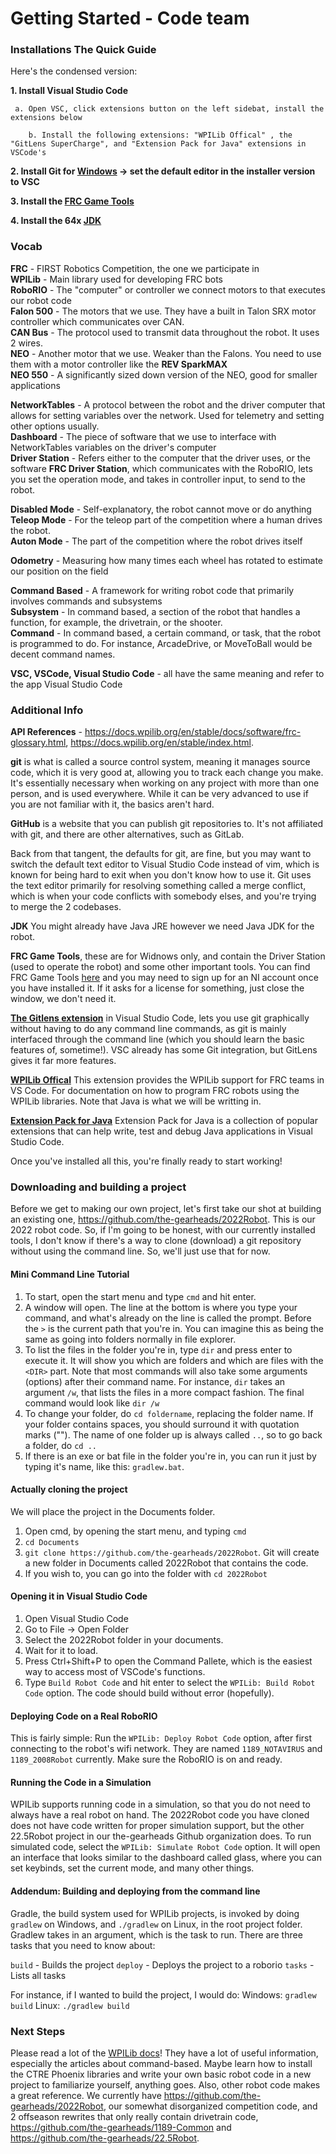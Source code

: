 # Getting Started - Code team
### Installations The Quick Guide
 
Here's the condensed version: 

**1. Install Visual Studio Code**

     a. Open VSC, click extensions button on the left sidebat, install the extensions below
     
        b. Install the following extensions: "WPILib Offical" , the "GitLens SuperCharge", and "Extension Pack for Java" extensions in VSCode's
	
**2. Install Git for [Windows](https://git-scm.com/download/win) -> set the default editor in the installer version to VSC**

**3. Install the [FRC Game Tools](https://www.ni.com/en-us/support/downloads/drivers/download.frc-game-tools.html)**

**4. Install the 64x [JDK](https://www.oracle.com/java/technologies/downloads/#jdk19-windows)**

### Vocab
**FRC** - FIRST Robotics Competition, the one we participate in  
**WPILib** - Main library used for developing FRC bots  
**RoboRIO** - The "computer" or controller we connect motors to that executes our robot code  
**Falon 500** - The motors that we use. They have a built in Talon SRX motor controller which communicates over CAN.   
**CAN Bus** - The protocol used to transmit data throughout the robot. It uses 2 wires.  
**NEO** - Another motor that we use. Weaker than the Falons. You need to use them with a motor controller like the **REV SparkMAX**  
**NEO 550** - A significantly sized down version of the NEO, good for smaller applications  

**NetworkTables** - A protocol between the robot and the driver computer that allows for setting variables over the network. Used for telemetry and setting other options usually.  
**Dashboard** - The piece of software that we use to interface with NetworkTables variables on the driver's computer  
**Driver Station** - Refers either to the computer that the driver uses, or the software **FRC Driver Station**, which communicates with the RoboRIO, lets you set the operation mode, and takes in controller input, to send to the robot.  

**Disabled Mode** - Self-explanatory, the robot cannot move or do anything  
**Teleop Mode** - For the teleop part of the competition where a human drives the robot.  
**Auton Mode** - The part of the competition where the robot drives itself  

**Odometry** - Measuring how many times each wheel has rotated to estimate our position on the field  

**Command Based** - A framework for writing robot code that primarily involves commands and subsystems  
**Subsystem** - In command based, a section of the robot that handles a function, for example, the drivetrain, or the shooter.   
**Command** - In command based, a certain command, or task, that the robot is programmed to do. For instance, ArcadeDrive, or MoveToBall would be decent command names.  

**VSC, VSCode, Visual Studio Code** - all have the same meaning and refer to the app Visual Studio Code

 ### Additional Info
 
 **API References** - https://docs.wpilib.org/en/stable/docs/software/frc-glossary.html, https://docs.wpilib.org/en/stable/index.html. 
 
**git** is what is called a source control system, meaning it manages source code, which it is very good at, allowing you to track each change you make. It's essentially necessary when working on any project with more than one person, and is used everywhere. While it can be very advanced to use if you are not familiar with it, the basics aren't hard.

**GitHub** is a website that you can publish git repositories to. It's not affiliated with git, and there are other alternatives, such as GitLab. 

Back from that tangent, the defaults for git, are fine, but you may want to switch the default text editor to Visual Studio Code instead of vim, which is known for being hard to exit when you don't know how to use it. Git uses the text editor primarily for resolving something called a merge conflict, which is when your code conflicts with somebody elses, and you're trying to merge the 2 codebases. 

**JDK** You might already have Java JRE however we need Java JDK for the robot.

**FRC Game Tools**, these are for Widnows only, and contain the Driver Station (used to operate the robot) and some other important tools. You can find FRC Game Tools [here](https://www.ni.com/en-us/support/downloads/drivers/download.frc-game-tools.html) and you may need to sign up for an NI account once you have installed it. If it asks for a license for something, just close the window, we don't need it. 

**[The Gitlens extension](https://marketplace.visualstudio.com/items?itemName=eamodio.gitlens)** in Visual Studio Code, lets you use git graphically without having to do any command line commands, as git is mainly interfaced through the command line (which you should learn the basic features of, sometime!). VSC already has some Git integration, but GitLens gives it far more features. 

**[WPILib Offical](https://marketplace.visualstudio.com/items?itemName=wpilibsuite.vscode-wpilib)** This extension provides the WPILib support for FRC teams in VS Code. For documentation on how to program FRC robots using the WPILib libraries. Note that Java is what we will be writting in.

**[Extension Pack for Java](https://marketplace.visualstudio.com/items?itemName=vscjava.vscode-java-pack)** Extension Pack for Java is a collection of popular extensions that can help write, test and debug Java applications in Visual Studio Code.

Once you've installed all this, you're finally ready to start working!

### Downloading and building a project

Before we get to making our own project, let's first take our shot at building an existing one, https://github.com/the-gearheads/2022Robot. This is our 2022 robot code. So, if I'm going to be honest, with our currently installed tools, I don't know if there's a way to clone (download) a git repository without using the command line. So, we'll just use that for now. 

#### Mini Command Line Tutorial
1. To start, open the start menu and type `cmd` and hit enter.
2. A window will open. The line at the bottom is where you type your command, and what's already on the line is called the prompt. Before the `>` is the current path that you're in. You can imagine this as being the same as going into folders normally in file explorer. 
3. To list the files in the folder you're in, type `dir` and press enter to execute it. It will show you which are folders and which are files with the `<DIR>` part. Note that most commands will also take some arguments (options) after their command name. For instance, `dir` takes an argument `/w`, that lists the files in a more compact fashion. The final command would look like `dir /w`
4. To change your folder, do `cd foldername`, replacing the folder name. If your folder contains spaces, you should surround it with quotation marks (""). The name of one folder up is always called `..`, so to go back a folder, do `cd ..`
5. If there is an exe or bat file in the folder you're in, you can run it just by typing it's name, like this: `gradlew.bat`. 

#### Actually cloning the project
We will place the project in the Documents folder. 
1. Open cmd, by opening the start menu, and typing `cmd`
2. `cd Documents`
3. `git clone https://github.com/the-gearheads/2022Robot`. Git will create a new folder in Documents called 2022Robot that contains the code.
4. If you wish to, you can go into the folder with `cd 2022Robot`

#### Opening it in Visual Studio Code
1. Open Visual Studio Code
2. Go to File -> Open Folder
3. Select the 2022Robot folder in your documents. 
4. Wait for it to load. 
5. Press Ctrl+Shift+P to open the Command Pallete, which is the easiest way to access most of VSCode's functions. 
6. Type `Build Robot Code` and hit enter to select the `WPILib: Build Robot Code` option. The code should build without error (hopefully). 

#### Deploying Code on a Real RoboRIO
This is fairly simple: Run the `WPILib: Deploy Robot Code` option, after first connecting to the robot's wifi network. They are named `1189_NOTAVIRUS` and `1189_2008Robot` currently. Make sure the RoboRIO is on and ready. 

#### Running the Code in a Simulation
WPILib supports running code in a simulation, so that you do not need to always have a real robot on hand. The 2022Robot code you have cloned does not have code written for proper simulation support, but the other 22.5Robot project in our the-gearheads Github organization does. To run simulated code, select the `WPILib: Simulate Robot Code` option. It will open an interface that looks similar to the dashboard called glass, where you can set keybinds, set the current mode, and many other things. 

#### Addendum:  Building and deploying from the command line
Gradle, the build system used for WPILib projects, is invoked by doing `gradlew` on Windows, and `./gradlew` on Linux, in the root project folder. Gradlew takes in an argument, which is the task to run. There are three tasks that you need to know about:

`build` - Builds the project
`deploy` - Deploys the project to a roborio
`tasks` - Lists all tasks

For instance, if I wanted to build the project, I would do:
Windows: `gradlew build`
Linux: `./gradlew build`

### Next Steps
Please read a lot of the [WPILib docs](https://docs.wpilib.org/en/stable/index.html)! They have a lot of useful information, especially the articles about command-based. Maybe learn how to install the CTRE Phoenix libraries and write your own basic robot code in a new project to familiarize yourself, anything goes. Also, other robot code makes a great reference. We currently have https://github.com/the-gearheads/2022Robot, our somewhat disorganized competition code, and 2 offseason rewrites that only really contain drivetrain code, https://github.com/the-gearheads/1189-Common and https://github.com/the-gearheads/22.5Robot. 
